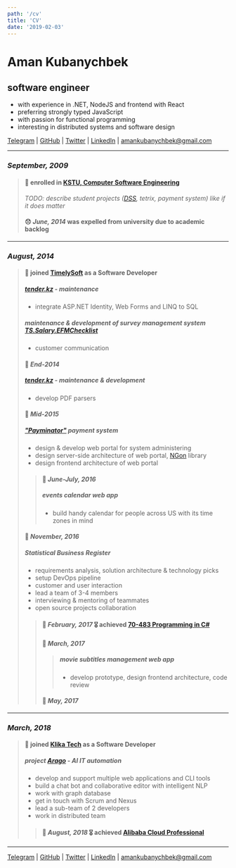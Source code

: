 ```yaml
---
path: '/cv'
title: 'CV'
date: '2019-02-03'
---
```


# Aman Kubanychbek

## software engineer

- with experience in .NET, NodeJS and frontend with React
- preferring strongly typed JavaScript
- with passion for functional programming
- interesting in distributed systems and software design

[Telegram] | [GitHub] | [Twitter] | [LinkedIn] | amankubanychbek@gmail.com

---

### _September, 2009_

> #### 🎉 enrolled in [KSTU, Computer Software Engineering][university]
>
> _TODO: describe student projects ([DSS], tetrix, payment system) like if it does matter_
>
> #### 😞 _June, 2014_ was expelled from university due to academic backlog

---

### _August, 2014_

> #### 🎉 joined [TimelySoft] as a Software Developer
>
> ##### [tender.kz] - maintenance
>
> - integrate ASP.NET Identity, Web Forms and LINQ to SQL
>
> ##### maintenance & development of survey management system [TS.Salary.EFMChecklist]
>
> - customer communication
>
> #### 📅 _End-2014_
>
> ##### [tender.kz] - maintenance & development
>
> - develop PDF parsers
>
> #### 📅 _Mid-2015_
>
> ##### ["Payminator"] payment system
>
> - design & develop web portal for system administering
> - design server-side architecture of web portal, [NGon] library
> - design frontend architecture of web portal
>
> > #### 📅 _June-July, 2016_
> >
> > ##### events calendar web app
> >
> > - build handy calendar for people across US with its time zones in mind
>
> #### 📅 _November, 2016_
>
> ##### Statistical Business Register
>
> - requirements analysis, solution architecture & technology picks
> - setup DevOps pipeline
> - customer and user interaction
> - lead a team of 3-4 members
> - interviewing & mentoring of teammates
> - open source projects collaboration
>
> > #### 🎉 _February, 2017_ 🎖 achieved [70-483 Programming in C#]
> >
> > #### 📅 _March, 2017_
> >
> > > ##### movie subtitles management web app
> > >
> > > - develop prototype, design frontend architecture, code review
> >
> > #### 📅 _May, 2017_

---

### _March, 2018_

> #### 🎉 joined [Klika Tech] as a Software Developer
>
> ##### project [Arago] - AI IT automation
>
> - develop and support multiple web applications and CLI tools
> - build a chat bot and collaborative editor with intelligent NLP
> - work with graph database
> - get in touch with Scrum and Nexus
> - lead a sub-team of 2 developers
> - work in distributed team
>
> > #### 🎉 _August, 2018_ 🎖 achieved [Alibaba Cloud Professional]

---

[Telegram] | [GitHub] | [Twitter] | [LinkedIn] | amankubanychbek@gmail.com

[telegram]: https://t.me/amankkg
[github]: https://github.com/amankkg
[twitter]: https://twitter.com/amankkg
[linkedin]: https://www.linkedin.com/in/amankubanychbek/
[university]: https://kstu.kg/kafedra-programmnoe-obespechenie-kompyuternyh-sistem/
[dss]: https://github.com/amankkg/DSS
[timelysoft]: http://www.timelysoft.net/
[klika tech]: http://www.klika-tech.com/
[tender.kz]: http://www.timelysoft.net/en/projects/tenderkz/
[ts.salary.efmchecklist]: http://www.timelysoft.net/en/projects/tssalary/managementofadvertisingcampaigns/
["payminator"]: http://www.timelysoft.net/ru/projects/Payminator/
[ngon]: https://github.com/amankkg/NGonAlt
[70-483 programming in c#]: https://www.youracclaim.com/badges/3c5fcbc2-5cff-4d3b-a9ac-6d23adec9f70/public_url
[arago]: https://arago.co/
[alibaba cloud professional]: https://gist.github.com/amankkg/6af5bb7f4db96969d7e1c44d16b69e9a
